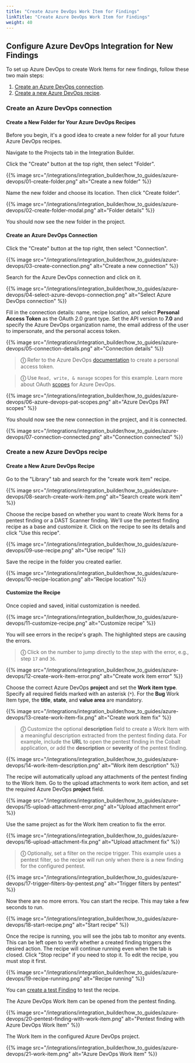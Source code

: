 ```yaml
---
title: "Create Azure DevOps Work Item for Findings"
linkTitle: "Create Azure DevOps Work Item for Findings"
weight: 40
---
```


## Configure Azure DevOps Integration for New Findings

To set up Azure DevOps to create Work Items for new findings, follow these two main steps:

1. [Create an Azure DevOps connection](#create-an-azure-devops-connection).
2. [Create a new Azure DevOps recipe](#create-a-new-azure-devops-recipe).

### Create an Azure DevOps connection

#### Create a New Folder for Your Azure DevOps Recipes

Before you begin, it's a good idea to create a new folder for all your future Azure DevOps recipes.

Navigate to the Projects tab in the Integration Builder.

Click the "Create" button at the top right, then select "Folder".

{{% image src="/integrations/integration_builder/how_to_guides/azure-devops/01-create-folder.png" alt="Create a new folder" %}}

Name the new folder and choose its location. Then click "Create folder".

{{% image src="/integrations/integration_builder/how_to_guides/azure-devops/02-create-folder-modal.png" alt="Folder details" %}}

You should now see the new folder in the project.

#### Create an Azure DevOps Connection

Click the "Create" button at the top right, then select "Connection".

{{% image src="/integrations/integration_builder/how_to_guides/azure-devops/03-create-connection.png" alt="Create a new connection" %}}

Search for the Azure DevOps connection and click on it.

{{% image src="/integrations/integration_builder/how_to_guides/azure-devops/04-select-azure-devops-connection.png" alt="Select Azure DevOps connection" %}}

Fill in the connection details: name, recipe location, and select **Personal Access Token** as the OAuth 2.0 grant type. Set the API version to **7.0** and specify the Azure DevOps organization name, the email address of the user to impersonate, and the personal access token.

{{% image src="/integrations/integration_builder/how_to_guides/azure-devops/05-connection-details.png" alt="Connection details" %}}

> **ⓘ** Refer to the Azure DevOps [documentation](https://learn.microsoft.com/en-us/azure/devops/organizations/accounts/use-personal-access-tokens-to-authenticate?view=azure-devops&tabs=Windows#create-a-pat) to create a personal access token.

> **ⓘ** Use `Read, write, & manage` scopes for this example. Learn more about OAuth [scopes](https://learn.microsoft.com/en-us/azure/devops/integrate/get-started/authentication/oauth?view=azure-devops#scopes) for Azure DevOps.

{{% image src="/integrations/integration_builder/how_to_guides/azure-devops/06-azure-devops-pat-scopes.png" alt="Azure DevOps PAT scopes" %}}

You should now see the new connection in the project, and it is connected.

{{% image src="/integrations/integration_builder/how_to_guides/azure-devops/07-connection-connected.png" alt="Connection connected" %}}

### Create a new Azure DevOps recipe

#### Create a New Azure DevOps Recipe

Go to the "Library" tab and search for the "create work item" recipe.

{{% image src="/integrations/integration_builder/how_to_guides/azure-devops/08-search-create-work-item.png" alt="Search create work item" %}}

Choose the recipe based on whether you want to create Work Items for a pentest finding or a DAST Scanner finding. We'll use the pentest finding recipe as a base and customize it. Click on the recipe to see its details and click "Use this recipe".

{{% image src="/integrations/integration_builder/how_to_guides/azure-devops/09-use-recipe.png" alt="Use recipe" %}}

Save the recipe in the folder you created earlier.

{{% image src="/integrations/integration_builder/how_to_guides/azure-devops/10-recipe-location.png" alt="Recipe location" %}}

#### Customize the Recipe

Once copied and saved, initial customization is needed.

{{% image src="/integrations/integration_builder/how_to_guides/azure-devops/11-customize-recipe.png" alt="Customize recipe" %}}

You will see errors in the recipe's graph. The highlighted steps are causing the errors.

> **ⓘ** Click on the number to jump directly to the step with the error, e.g., step `17` and `36`.

{{% image src="/integrations/integration_builder/how_to_guides/azure-devops/12-create-work-item-error.png" alt="Create work item error" %}}

Choose the correct Azure DevOps **project** and set the **Work item type**. Specify all required fields marked with an asterisk (`*`). For the **Bug** Work Item type, the **title**, **state**, and **value area** are mandatory.

{{% image src="/integrations/integration_builder/how_to_guides/azure-devops/13-create-work-item-fix.png" alt="Create work item fix" %}}

> **ⓘ** Customize the optional **description** field to create a Work Item with a meaningful description extracted from the pentest finding data. For example, include the **URL** to open the pentest finding in the Cobalt application, or add the **description** or **severity** of the pentest finding.

{{% image src="/integrations/integration_builder/how_to_guides/azure-devops/14-work-item-description.png" alt="Work item description" %}}

The recipe will automatically upload any attachments of the pentest finding to the Work Item. Go to the upload attachments to work item action, and set the required Azure DevOps **project** field.

{{% image src="/integrations/integration_builder/how_to_guides/azure-devops/15-upload-attachment-error.png" alt="Upload attachment error" %}}

Use the same project as for the Work Item creation to fix the error.

{{% image src="/integrations/integration_builder/how_to_guides/azure-devops/16-upload-attachment-fix.png" alt="Upload attachment fix" %}}

> **ⓘ** Optionally, set a filter on the recipe trigger. This example uses a pentest filter, so the recipe will run only when there is a new finding for the configured pentest.

{{% image src="/integrations/integration_builder/how_to_guides/azure-devops/17-trigger-filters-by-pentest.png" alt="Trigger filters by pentest" %}}

Now there are no more errors. You can start the recipe. This may take a few seconds to run.

{{% image src="/integrations/integration_builder/how_to_guides/azure-devops/18-start-recipe.png" alt="Start recipe" %}}

Once the recipe is running, you will see the jobs tab to monitor any events. This can be left open to verify whether a created finding triggers the desired action. The recipe will continue running even when the tab is closed. Click "Stop recipe" if you need to stop it. To edit the recipe, you must stop it first.

{{% image src="/integrations/integration_builder/how_to_guides/azure-devops/19-recipe-running.png" alt="Recipe running" %}}

You can [create a test Finding](/integrations/development/create-test-finding/) to test the recipe.

The Azure DevOps Work Item can be opened from the pentest finding.

{{% image src="/integrations/integration_builder/how_to_guides/azure-devops/20-pentest-finding-with-work-item.png" alt="Pentest finding with Azure DevOps Work Item" %}}

The Work Item in the configured Azure DevOps project.

{{% image src="/integrations/integration_builder/how_to_guides/azure-devops/21-work-item.png" alt="Azure DevOps Work Item" %}}
